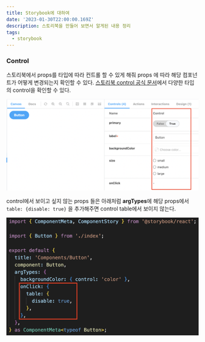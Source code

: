 ```yaml
---
title: Storybook에 대하여
date: '2023-01-30T22:00:00.169Z'
description: 스토리북을 만들어 보면서 알게된 내용 정리
tags:
  - storybook
---
```


### Control

스토리북에서 props를 타입에 따라 컨트롤 할 수 있게 해줘 props 에 따라 해당 컴포넌트가 어떻게 변경되는지 확인할 수 있다.
<a href="https://storybook.js.org/docs/react/essentials/controls#annotation" target="_blank">스토리북 control 공식 문서</a>에서 다양한 타입의 control을 확인할 수 있다.

![스토리북에 사용되는 control 예시](./control-ex.jpeg)

control에서 보이고 싶지 않는 props 들은 아래처럼 <b>argTypes</b>에 해당 props에서 `table: {disable: true}` 을 추가해주면 control table에서 보이지 않는다.

![control table disable no show](./control-table.jpeg)
